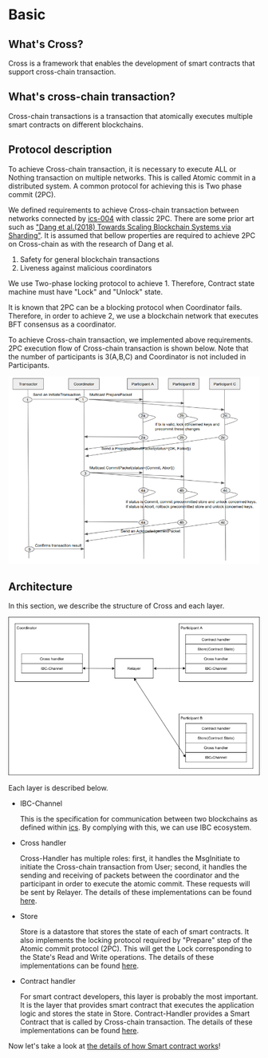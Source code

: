 # Basic

## What's Cross?

Cross is a framework that enables the development of smart contracts that support cross-chain transaction.

## What's cross-chain transaction?

Cross-chain transactions is a transaction that atomically executes multiple smart contracts on different blockchains.

## Protocol description

To achieve Cross-chain transaction, it is necessary to execute ALL or Nothing transaction on multiple networks. This is called Atomic commit in a distributed system. A common protocol for achieving this is Two phase commit (2PC).

We defined requirements to achieve Cross-chain transaction between networks connected by [ics-004](https://github.com/cosmos/ics/tree/master/spec/ics-004-channel-and-packet-semantics) with classic 2PC. There are some prior art such as ["Dang et al.(2018) Towards Scaling Blockchain Systems via Sharding"](https://arxiv.org/abs/1804.00399). It is assumed that bellow properties are required to achieve 2PC on Cross-chain as with the research of Dang et al.

1. Safety for general blockchain transactions
2. Liveness against malicious coordinators

We use Two-phase locking protocol to achieve 1. Therefore, Contract state machine must have "Lock" and "Unlock" state.

It is known that 2PC can be a blocking protocol when Coordinator fails. Therefore, in order to achieve 2, we use a blockchain network that executes BFT consensus as a coordinator.

To achieve Cross-chain transaction, we implemented above requirements. 2PC execution flow of Cross-chain transaction is shown below. Note that the number of participants is 3(A,B,C) and Coordinator is not included in Participants.

![packet-flow](../images/packet-flow.png "packet-flow")

## Architecture

In this section, we describe the structure of Cross and each layer.

![architecture](../images/architecture.png "architecture")

Each layer is described below.

- IBC-Channel
    
    This is the specification for communication between two blockchains as defined within [ics](https://github.com/cosmos/ics). By complying with this, we can use IBC ecosystem.

- Cross handler

    Cross-Handler has multiple roles: first, it handles the MsgInitiate to initiate the Cross-chain transaction from User; second, it handles the sending and receiving of packets between the coordinator and the participant in order to execute the atomic commit. These requests will be sent by  Relayer. The details of these implementations can be found [here](https://github.com/datachainlab/cross/blob/master/x/ibc/cross/handler.go).

- Store
    
    Store is a datastore that stores the state of each of smart contracts.
    It also implements the locking protocol required by "Prepare" step of the Atomic commit protocol (2PC). This will get the Lock corresponding to the State's Read and Write operations. The details of these implementations can be found [here](https://github.com/datachainlab/cross/tree/master/x/ibc/store/lock).

- Contract handler

    For smart contract developers, this layer is probably the most important. It is the layer that provides smart contract that executes the application logic and stores the state in Store. Contract-Handler provides a Smart Contract that is called by Cross-chain transaction. The details of these implementations can be found [here](https://github.com/datachainlab/cross/tree/master/x/ibc/contract).

Now let's take a look at [the details of how Smart contract works](./02_smart_contract.md)!
